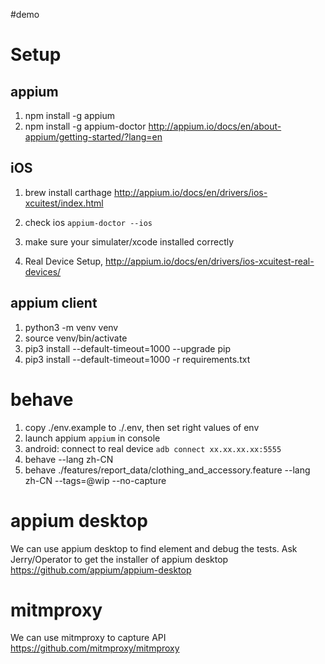#demo

# Setup
## appium
1. npm install -g appium
1. npm install -g appium-doctor
http://appium.io/docs/en/about-appium/getting-started/?lang=en

## iOS
1. brew install carthage
http://appium.io/docs/en/drivers/ios-xcuitest/index.html

1. check ios `appium-doctor --ios`
1. make sure your simulater/xcode installed correctly
1. Real Device Setup, http://appium.io/docs/en/drivers/ios-xcuitest-real-devices/


## appium client
1. python3 -m venv venv
1. source venv/bin/activate
1. pip3 install --default-timeout=1000 --upgrade pip
1. pip3 install --default-timeout=1000 -r requirements.txt

# behave
1. copy ./env.example to ./.env, then set right values of env
1. launch appium `appium` in console
1. android: connect to real device  `adb connect xx.xx.xx.xx:5555`
1. behave --lang zh-CN
1. behave ./features/report_data/clothing_and_accessory.feature --lang zh-CN --tags=@wip --no-capture

# appium desktop
We can use appium desktop to find element and debug the tests. Ask Jerry/Operator to get the installer of appium desktop
https://github.com/appium/appium-desktop

# mitmproxy
We can use mitmproxy to capture API
https://github.com/mitmproxy/mitmproxy
